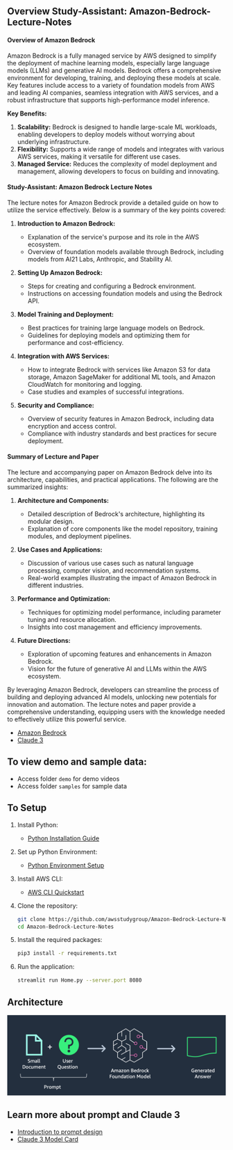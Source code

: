 ## Overview Study-Assistant: Amazon-Bedrock-Lecture-Notes

#### Overview of Amazon Bedrock
Amazon Bedrock is a fully managed service by AWS designed to simplify the deployment of machine learning models, especially large language models (LLMs) and generative AI models. Bedrock offers a comprehensive environment for developing, training, and deploying these models at scale. Key features include access to a variety of foundation models from AWS and leading AI companies, seamless integration with AWS services, and a robust infrastructure that supports high-performance model inference.

**Key Benefits:**
1. **Scalability:** Bedrock is designed to handle large-scale ML workloads, enabling developers to deploy models without worrying about underlying infrastructure.
2. **Flexibility:** Supports a wide range of models and integrates with various AWS services, making it versatile for different use cases.
3. **Managed Service:** Reduces the complexity of model deployment and management, allowing developers to focus on building and innovating.

#### Study-Assistant: Amazon Bedrock Lecture Notes
The lecture notes for Amazon Bedrock provide a detailed guide on how to utilize the service effectively. Below is a summary of the key points covered:

1. **Introduction to Amazon Bedrock:**
   - Explanation of the service's purpose and its role in the AWS ecosystem.
   - Overview of foundation models available through Bedrock, including models from AI21 Labs, Anthropic, and Stability AI.

2. **Setting Up Amazon Bedrock:**
   - Steps for creating and configuring a Bedrock environment.
   - Instructions on accessing foundation models and using the Bedrock API.

3. **Model Training and Deployment:**
   - Best practices for training large language models on Bedrock.
   - Guidelines for deploying models and optimizing them for performance and cost-efficiency.

4. **Integration with AWS Services:**
   - How to integrate Bedrock with services like Amazon S3 for data storage, Amazon SageMaker for additional ML tools, and Amazon CloudWatch for monitoring and logging.
   - Case studies and examples of successful integrations.

5. **Security and Compliance:**
   - Overview of security features in Amazon Bedrock, including data encryption and access control.
   - Compliance with industry standards and best practices for secure deployment.

#### Summary of Lecture and Paper
The lecture and accompanying paper on Amazon Bedrock delve into its architecture, capabilities, and practical applications. The following are the summarized insights:

1. **Architecture and Components:**
   - Detailed description of Bedrock's architecture, highlighting its modular design.
   - Explanation of core components like the model repository, training modules, and deployment pipelines.

2. **Use Cases and Applications:**
   - Discussion of various use cases such as natural language processing, computer vision, and recommendation systems.
   - Real-world examples illustrating the impact of Amazon Bedrock in different industries.

3. **Performance and Optimization:**
   - Techniques for optimizing model performance, including parameter tuning and resource allocation.
   - Insights into cost management and efficiency improvements.

4. **Future Directions:**
   - Exploration of upcoming features and enhancements in Amazon Bedrock.
   - Vision for the future of generative AI and LLMs within the AWS ecosystem.

By leveraging Amazon Bedrock, developers can streamline the process of building and deploying advanced AI models, unlocking new potentials for innovation and automation. The lecture notes and paper provide a comprehensive understanding, equipping users with the knowledge needed to effectively utilize this powerful service.

- [Amazon Bedrock](https://aws.amazon.com/bedrock/)
- [Claude 3](https://www.anthropic.com/news/claude-3-family)

## To view demo and sample data:
- Access folder `demo` for demo videos
- Access folder `samples` for sample data

## To Setup
1. Install Python:
    - [Python Installation Guide](https://docs.python-guide.org/starting/install3/linux/)
2. Set up Python Environment:
    - [Python Environment Setup](https://docs.python-guide.org/starting/install3/linux/)
3. Install AWS CLI:
    - [AWS CLI Quickstart](https://docs.aws.amazon.com/cli/latest/userguide/getting-started-quickstart.html)

4. Clone the repository:
    ```bash
    git clone https://github.com/awsstudygroup/Amazon-Bedrock-Lecture-Notes
    cd Amazon-Bedrock-Lecture-Notes
    ```

5. Install the required packages:
    ```bash
    pip3 install -r requirements.txt
    ```

6. Run the application:
    ```bash
    streamlit run Home.py --server.port 8080
    ```

## Architecture
![Architecture](./Architecture.png)

## Learn more about prompt and Claude 3
- [Introduction to prompt design](https://docs.anthropic.com/claude/docs/introduction-to-prompt-design)
- [Claude 3 Model Card](https://www-cdn.anthropic.com/de8ba9b01c9ab7cbabf5c33b80b7bbc618857627/Model_Card_Claude_3.pdf)

